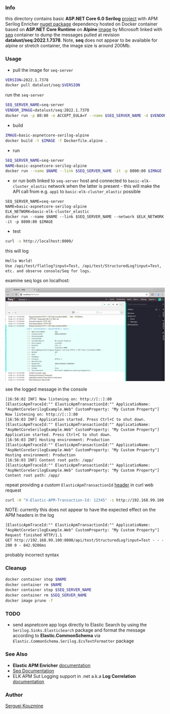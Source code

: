 ### Info

this directory contains basic __ASP.NET Core 6.0 Serilog__ [project](https://github.com/jernejk/AspNetCoreSerilogExample/) with APM Serilog Enricher [nuget package](https://www.nuget.org/packages/Elastic.Apm.SerilogEnricher) dependency hosted on Docker container based on __ASP.NET Core Runtime__ on __Alpine__ [image](https://hub.docker.com/_/microsoft-dotnet-aspnet) by Microsoft linked with [seq](https://hub.docker.com/r/datalust/seq) container to dump the messages pulled at revision __datalust/seq:2022.1.7378__. 
Note, __seq__ does not appear to be available for alpine or stretch container, the image size is around 200Mb.

### Usage

* pull the image for `seq-server`
```sh
VERSION=2022.1.7378
docker pull datalust/seq:$VERSION
```
run the `seq-server`
```sh
SEQ_SERVER_NAME=seq-server
VENDOR_IMAGE=datalust/seq:2022.1.7378
docker run -p 80:80 -e ACCEPT_EULA=Y --name $SEQ_SERVER_NAME -d $VENDOR_IMAGE
```
* build
```sh
IMAGE=basic-aspnetcore-serilog-alpine
docker build -t $IMAGE -f Dockerfile.alpine .
```
* run
```sh
SEQ_SERVER_NAME=seq-server
NAME=basic-aspnetcore-serilog-alpine
docker run --name $NAME --link $SEQ_SERVER_NAME -it -p 8000:80 $IMAGE
```
* or run both linked to `seq-server` host and connected to `basic-elk-cluster_elastic` network when the latter is present - this will make the API call from e.g. `app1` to `basic-elk-cluster_elastic` possible
```
SEQ_SERVER_NAME=seq-server
NAME=basic-aspnetcore-serilog-alpine
ELK_NETWORK=basic-elk-cluster_elastic
docker run --name $NAME --link $SEQ_SERVER_NAME --network $ELK_NETWORK -it -p 8000:80 $IMAGE
```



* test

```sh
curl -s http://localhost:8000/
```
this will log
```text
Hello World!
Use /api/test/flatlog?input=Test, /api/test/StructuredLog?input=Test, etc. and observe console/Seq for logs.
```
examine seq logs on localhost:

![Seq Events](https://github.com/sergueik/springboot_study/blob/master/basic-aspnetcore-serilog-alpine/screenshots/capture-seq.png)

see the logged message in the console

```text
[16:56:02 INF] Now listening on: http://[::]:80
[ElasticApmTraceId:"" ElasticApmTransactionId:"" ApplicatioName: "AspNetCoreSerilogExample.Web" CustomProperty: "My Custom Property"] Now listening on: http://[::]:80
[16:56:03 INF] Application started. Press Ctrl+C to shut down.
[ElasticApmTraceId:"" ElasticApmTransactionId:"" ApplicatioName: "AspNetCoreSerilogExample.Web" CustomProperty: "My Custom Property"] Application started. Press Ctrl+C to shut down.
[16:56:03 INF] Hosting environment: Production
[ElasticApmTraceId:"" ElasticApmTransactionId:"" ApplicatioName: "AspNetCoreSerilogExample.Web" CustomProperty: "My Custom Property"] Hosting environment: Production
[16:56:03 INF] Content root path: /app/
[ElasticApmTraceId:"" ElasticApmTransactionId:"" ApplicatioName: "AspNetCoreSerilogExample.Web" CustomProperty: "My Custom Property"] Content root path: /app/    
```
repeat providing a custom `ElasticApmTransactionId` [header](https://github.com/elastic/apm-agent-nodejs/issues/428) in curl web request
```sh
curl -H "X-Elastic-APM-Transaction-Id: 12345" -s http://192.168.99.100:8000/api/test/StructuredLog?input=Test
```
NOTE: currently this does not appear to have the expected effect on the APM headers in the log 

```text
[ElasticApmTraceId:"" ElasticApmTransactionId:"" ApplicatioName: "AspNetCoreSerilogExample.Web" CustomProperty: "My Custom Property"] Request finished HTTP/1.1
GET http://192.168.99.100:8000/api/test/StructuredLog?input=Test - - - 200 0 - 842.9206ms
```
probably incorrect syntax

### Cleanup
```sh
docker container stop $NAME
docker container rm $NAME
docker container stop $SEQ_SERVER_NAME
docker container rm $SEQ_SERVER_NAME
docker image prune -f
```
### TODO

  * send aspnetcore app logs directly to Elastic Search by using the `Serilog.Sinks.ElasticSearch` package and format the message according to __Elastic.CommonSchema__ via `Elastic.CommonSchema.Serilog.EcsTextFormatter` package 

### See Also

  * __Elastic APM Enricher__ [documentation](https://www.elastic.co/guide/en/apm/agent/dotnet/current/serilog.html#serilog)
  * [Seq Documentation](https://docs.datalust.co/docs/getting-started-with-docker)
  * ELK APM Sut Logging support in .net a.k.a __Log Correlation__ [documentation](https://www.elastic.co/guide/en/apm/agent/dotnet/master/log-correlation.html)

### Author
[Serguei Kouzmine](kouzmine_serguei@yahoo.com)
